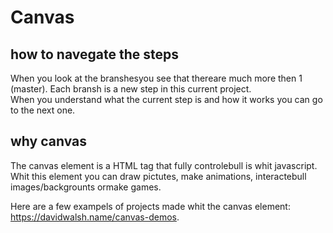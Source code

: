 # Canvas

## how to navegate the steps

When you look at the branshesyou see that thereare much more then 1 (master). Each bransh is a new step in this current project. <br/> When you understand what the current step is and how it works you can go to the next one.


## why canvas

The canvas element is a HTML tag that fully controlebull is whit javascript. Whit this element you can draw pictutes, make animations, interactebull images/backgrounts ormake games.

Here are a few exampels of projects made whit the canvas element: https://davidwalsh.name/canvas-demos.
